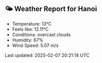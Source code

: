 <!-- WEATHER-START -->
## 🌤 Weather Report for Hanoi

- Temperature: 13°C
- Feels like: 12.11°C
- Conditions: overcast clouds
- Humidity: 67%
- Wind Speed: 5.07 m/s

Last updated: 2025-02-07 20:21:14 UTC
<!-- WEATHER-END -->
